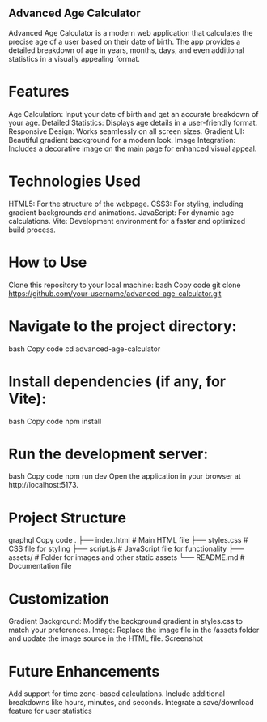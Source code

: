   ## Advanced Age Calculator
Advanced Age Calculator is a modern web application that calculates the precise age of a user based on their date of birth. The app provides a detailed breakdown of age in years, months, days, and even additional statistics in a visually appealing format.

# Features
Age Calculation: Input your date of birth and get an accurate breakdown of your age.
Detailed Statistics: Displays age details in a user-friendly format.
Responsive Design: Works seamlessly on all screen sizes.
Gradient UI: Beautiful gradient background for a modern look.
Image Integration: Includes a decorative image on the main page for enhanced visual appeal.
# Technologies Used
HTML5: For the structure of the webpage.
CSS3: For styling, including gradient backgrounds and animations.
JavaScript: For dynamic age calculations.
Vite: Development environment for a faster and optimized build process.
# How to Use
Clone this repository to your local machine:
bash
Copy code
git clone https://github.com/your-username/advanced-age-calculator.git
# Navigate to the project directory:
bash
Copy code
cd advanced-age-calculator
# Install dependencies (if any, for Vite):
bash
Copy code
npm install
# Run the development server:
bash
Copy code
npm run dev
Open the application in your browser at http://localhost:5173.
# Project Structure
graphql
Copy code
.
├── index.html          # Main HTML file
├── styles.css          # CSS file for styling
├── script.js           # JavaScript file for functionality
├── assets/             # Folder for images and other static assets
└── README.md           # Documentation file
# Customization
Gradient Background: Modify the background gradient in styles.css to match your preferences.
Image: Replace the image file in the /assets folder and update the image source in the HTML file.
Screenshot

# Future Enhancements
Add support for time zone-based calculations.
Include additional breakdowns like hours, minutes, and seconds.
Integrate a save/download feature for user statistics
